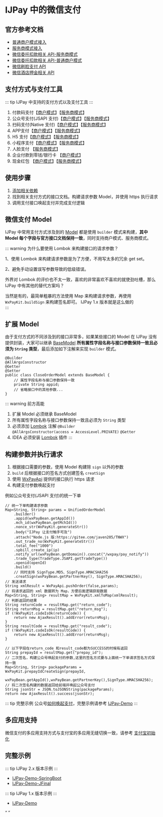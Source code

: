 # IJPay 中的微信支付

## 官方参考文档

- [普通商户模式接入](https://pay.weixin.qq.com/wiki/doc/api/index.html)
- [服务商模式接入](https://pay.weixin.qq.com/wiki/doc/api/sl.html)
- [微信委托扣款相关 API-服务商模式](https://pay.weixin.qq.com/wiki/doc/api/pap_sl.php?chapter=17_1)
- [微信委托扣款相关 API-普通商户模式](https://pay.weixin.qq.com/wiki/doc/api/pap.php?chapter=17_1)
- [微信刷脸支付 API](https://pay.weixin.qq.com/wiki/doc/wxfacepay/develop/backend.html)
- [微信酒店押金相关 API](https://pay.weixin.qq.com/wiki/doc/api/deposit_sl.php?chapter=26_1)

##  支付方式与支付工具

::: tip
IJPay 中支持的支付方式以及支付工具
:::

1. 付款码支付【[商户模式](https://pay.weixin.qq.com/wiki/doc/api/micropay.php?chapter=5_1)】【[服务商模式](https://pay.weixin.qq.com/wiki/doc/api/micropay_sl.php?chapter=5_1)】
2. 公众号支付(JSAPI 支付)【[商户模式](https://pay.weixin.qq.com/wiki/doc/api/jsapi.php?chapter=7_1)】【[服务商模式](https://pay.weixin.qq.com/wiki/doc/api/jsapi_sl.php?chapter=7_1)】
3. 扫码支付(Native 支付)【[商户模式](https://pay.weixin.qq.com/wiki/doc/api/native.php?chapter=6_1)】【[服务商模式](https://pay.weixin.qq.com/wiki/doc/api/native_sl.php?chapter=6_1)】
4. APP支付【[商户模式](https://pay.weixin.qq.com/wiki/doc/api/app/app.php?chapter=8_1)】【[服务商模式](https://pay.weixin.qq.com/wiki/doc/api/app/app_sl.php?chapter=8_1)】
5. H5 支付【[商户模式](https://pay.weixin.qq.com/wiki/doc/api/H5.php?chapter=15_1)】【[服务商模式](https://pay.weixin.qq.com/wiki/doc/api/H5_sl.php?chapter=15_1)】
6. 小程序支付【[商户模式](https://pay.weixin.qq.com/wiki/doc/api/wxa/wxa_api.php?chapter=7_3&index=1)】【[服务商模式](https://pay.weixin.qq.com/wiki/doc/api/wxa/wxa_sl_api.php?chapter=7_3&index=1)】
7. 人脸支付   【[服务商模式](https://pay.weixin.qq.com/wiki/doc/wxfacepay/)】
8. 企业付款到零钱/银行卡 【[商户模式](https://pay.weixin.qq.com/wiki/doc/api/tools/mch_pay.php?chapter=14_1)】
9. 现金红包  【[商户模式](https://pay.weixin.qq.com/wiki/doc/api/tools/cash_coupon.php?chapter=13_1)】【[服务商模式](https://pay.weixin.qq.com/wiki/doc/api/tools/cash_coupon_sl.php?chapter=13_1)】

## 使用步骤

1. [添加相关依赖](../maven.md)
2. 找到相关支付方式的接口文档。构建请求参数 Model，并使用 https 执行请求
3. 调用支付接口唤起支付并完成支付逻辑


## 微信支付 Model

IJPay 中常用支付方式涉及到的 [Model](https://gitee.com/javen205/IJPay/blob/master/IJPay-WxPay/src/main/java/com/ijpay/wxpay/model)
都是使用 `builder` 模式来构建，**其中 Model 每个字段与官方接口文档保持一致**，同时支持商户模式、服务商模式。

 ::: warning
 为什么要使用 Lombok 来构建接口的请求参数？

1、使用 Lombok 来构建请求参数是为了方便，不用写太多的冗余 get set。

2、避免手动设置误写参数导致的低级错误。

外界对 Lombok 的评价也不太一致，喜欢的非常喜欢不喜欢的就使劲吐槽，那么 IJPay 中有其他的替代方案吗？

当然是有的，最简单粗暴的方法使用 Map 来构建请求参数，再使用 `WxPayKit.buildSign` 来构建签名即可。 IJPay 1.x 版本就是这么做的  
 :::

## 扩展 Model

由于支付方式的不同涉及到的接口非常多，如果某些接口的 Model 在 IJPay 没有提供封装，大家可以继承 [BaseModel](https://gitee.com/javen205/IJPay/blob/master/IJPay-Core/src/main/java/com/ijpay/core/model/BaseModel.java) 
**所有属性字段名称与接口参数保持一致且必须为 `String` 类型**，最后添加如下注解来实现 `builder` 模式。

```java{5}
@Builder
@AllArgsConstructor
@Getter
@Setter
public class CloseOrderModel extends BaseModel {
    // 属性字段名称与接口参数保持一致 
    private String appid;
    // 省略接口中的其他参数...
}
```  

::: warning 前方高能
1. 扩展 Model 必须继承  BaseModel
2. 所有属性字段名称与接口参数保持一致且必须为 `String` 类型
3. 必须添加 [Lombok](https://projectlombok.org) 注解 
`@Builder`  
`@AllArgsConstructor(access = AccessLevel.PRIVATE)` 
`@Getter`
4. IDEA 必须安装 [Lombok](https://projectlombok.org) 插件
:::


## 构建参数并执行请求

1. 根据接口需要的参数，使用 Model 构建除 `sign` 以外的参数
2. `build` 后根据接口的签名方式创建签名 `creatSign`
3. 使用 [WxPayApi](https://gitee.com/javen205/IJPay/blob/master/IJPay-WxPay/src/main/java/com/ijpay/wxpay/WxPayApi.java) 提供的接口执行 https 请求
4. 构建支付参数唤起支付 

例如公众号支付(JSAPI 支付)的统一下单

```java{2,3,15,17,19,21,36,37} 
// 统一下单构建请求参数
Map<String, String> params = UnifiedOrderModel
    .builder()
    .appid(wxPayBean.getAppId())
    .mch_id(wxPayBean.getMchId())
    .nonce_str(WxPayKit.generateStr())
    .body("IJPay 让支付触手可及")
    .attach("Node.js 版:https://gitee.com/javen205/TNWX")
    .out_trade_no(WxPayKit.generateStr())
    .total_fee("1000")
    .spbill_create_ip(ip)
    .notify_url(wxPayBean.getDomain().concat("/wxpay/pay_notify"))
    .trade_type(TradeType.JSAPI.getTradeType())
    .openid(openId)
    .build()
    // 同时支持 SignType.MD5、SignType.HMACSHA256
    .creatSign(wxPayBean.getPartnerKey(), SignType.HMACSHA256);  
// 发送请求
String xmlResult = WxPayApi.pushOrder(false,params); 
// 将请求返回的 xml 数据转为 Map，方便后面逻辑获取数据
Map<String, String> resultMap = WxPayKit.xmlToMap(xmlResult);
// 判断返回的结果
String returnCode = resultMap.get("return_code");
String returnMsg = resultMap.get("return_msg");
if (!WxPayKit.codeIsOk(returnCode)) {
    return new AjaxResult().addError(returnMsg);
}
String resultCode = resultMap.get("result_code");
if (!WxPayKit.codeIsOk(resultCode)) {
    return new AjaxResult().addError(returnMsg);
}

// 以下字段在return_code 和result_code都为SUCCESS的时候有返回
String prepayId = resultMap.get("prepay_id");
// 二次签名，构建公众号唤起支付的参数,这里的签名方式要与上面统一下单请求签名方式保持一致
Map<String, String> packageParams = WxPayKit.prepayIdCreateSign(prepayId, 
    wxPayBean.getAppId(),wxPayBean.getPartnerKey(),SignType.HMACSHA256);
// 将二次签名构建的数据返回给前端并唤起公众号支付
String jsonStr = JSON.toJSONString(packageParams);
return new AjaxResult().success(jsonStr);
``` 

::: tip 完整示例
公众号[如何唤起支付](https://pay.weixin.qq.com/wiki/doc/api/jsapi.php?chapter=7_7&index=6)，完整示例请参考 [IJPay-Demo](https://gitee.com/javen205/IJPay/blob/master/IJPay-Demo-SpringBoot/src/main/java/com/ijpay/demo/controller/wxpay/WxPayController.java)
:::

## 多应用支持

微信支付的多应用支持方式与支付宝的多应用无缝切换一致，请参考 [支付宝初始化](../alipay/init.md)


## 完整示例

 ::: tip
 IJPay 2.x 版本示例
 :::
 
- [IJPay-Demo-SpringBoot](https://gitee.com/javen205/IJPay/tree/master/IJPay-Demo-SpringBoot)
- [IJPay-Demo-JFinal](https://gitee.com/javen205/IJPay/tree/master/IJPay-Demo-JFinal)

 ::: tip
 IJPay 1.x 版本示例
 :::
 
- [IJPay-Demo](https://gitee.com/javen205/IJPay-Demo)

<Q url="tencent://message/?uin=572839485&Site=%E5%AE%A2%E6%9C%8D&Menu=yes" />

